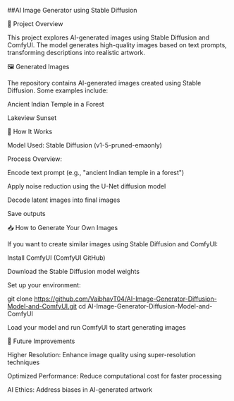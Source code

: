 ##AI Image Generator using Stable Diffusion

📌 Project Overview

This project explores AI-generated images using Stable Diffusion and ComfyUI. The model generates high-quality images based on text prompts, transforming descriptions into realistic artwork.

🖼️ Generated Images

The repository contains AI-generated images created using Stable Diffusion. Some examples include:

Ancient Indian Temple in a Forest

Lakeview Sunset

🔧 How It Works

Model Used: Stable Diffusion (v1-5-pruned-emaonly)

Process Overview:

Encode text prompt (e.g., "ancient Indian temple in a forest")

Apply noise reduction using the U-Net diffusion model

Decode latent images into final images

Save outputs

📥 How to Generate Your Own Images

If you want to create similar images using Stable Diffusion and ComfyUI:

Install ComfyUI (ComfyUI GitHub)

Download the Stable Diffusion model weights

Set up your environment:

git clone https://github.com/VaibhavT04/AI-Image-Generator-Diffusion-Model-and-ComfyUI.git
cd AI-Image-Generator-Diffusion-Model-and-ComfyUI

Load your model and run ComfyUI to start generating images

📌 Future Improvements

Higher Resolution: Enhance image quality using super-resolution techniques

Optimized Performance: Reduce computational cost for faster processing

AI Ethics: Address biases in AI-generated artwork
